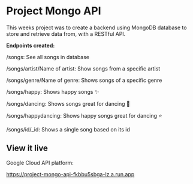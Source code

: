 # Project Mongo API

This weeks project was to create a backend using MongoDB database to store and retrieve data from, with a RESTful API.



**Endpoints created:**

/songs: See all songs in database

/songs/artist/Name of artist: Show songs from a specific artist

/songs/genre/Name of genre: Shows songs of a specific genre

/songs/happy: Shows happy songs ✨

/songs/dancing: Shows songs great for dancing 💃

/songs/happydancing: Shows happy songs great for dancing ⭐

/songs/id/_id: Shows a single song based on its id

## View it live

Google Cloud API platform:

https://project-mongo-api-fkbbu5sbga-lz.a.run.app
